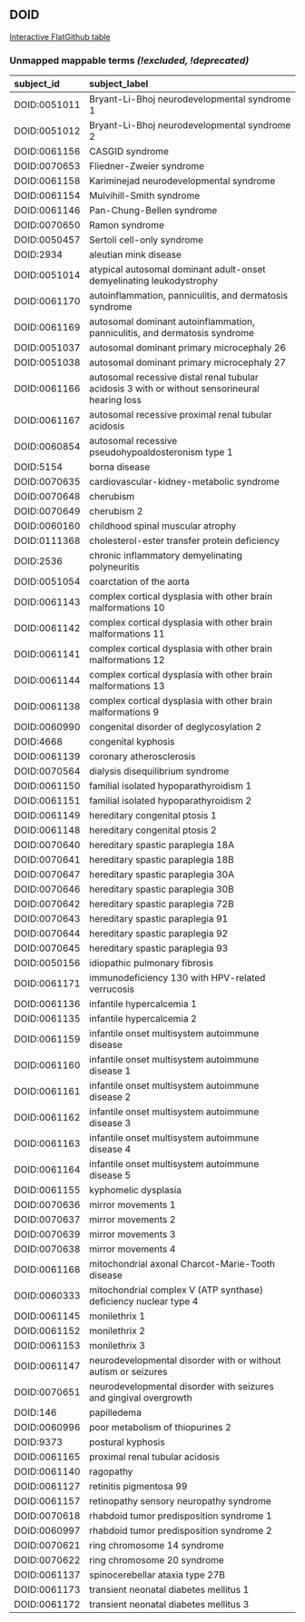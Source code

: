 ## DOID
[Interactive FlatGithub table](https://flatgithub.com/monarch-initiative/mondo-ingest?filename=src/ontology/reports/doid_mapping_status.tsv)

### Unmapped mappable terms _(!excluded, !deprecated)_
| subject_id   | subject_label                                                                                  |
|:-------------|:-----------------------------------------------------------------------------------------------|
| DOID:0051011 | Bryant-Li-Bhoj neurodevelopmental syndrome 1                                                   |
| DOID:0051012 | Bryant-Li-Bhoj neurodevelopmental syndrome 2                                                   |
| DOID:0061156 | CASGID syndrome                                                                                |
| DOID:0070653 | Fliedner-Zweier syndrome                                                                       |
| DOID:0061158 | Kariminejad neurodevelopmental syndrome                                                        |
| DOID:0061154 | Mulvihill-Smith syndrome                                                                       |
| DOID:0061146 | Pan-Chung-Bellen syndrome                                                                      |
| DOID:0070650 | Ramon syndrome                                                                                 |
| DOID:0050457 | Sertoli cell-only syndrome                                                                     |
| DOID:2934    | aleutian mink disease                                                                          |
| DOID:0051014 | atypical autosomal dominant adult-onset demyelinating leukodystrophy                           |
| DOID:0061170 | autoinflammation, panniculitis, and dermatosis syndrome                                        |
| DOID:0061169 | autosomal dominant autoinflammation, panniculitis, and dermatosis syndrome                     |
| DOID:0051037 | autosomal dominant primary microcephaly 26                                                     |
| DOID:0051038 | autosomal dominant primary microcephaly 27                                                     |
| DOID:0061166 | autosomal recessive distal renal tubular acidosis 3 with or without sensorineural hearing loss |
| DOID:0061167 | autosomal recessive proximal renal tubular acidosis                                            |
| DOID:0060854 | autosomal recessive pseudohypoaldosteronism type 1                                             |
| DOID:5154    | borna disease                                                                                  |
| DOID:0070635 | cardiovascular-kidney-metabolic syndrome                                                       |
| DOID:0070648 | cherubism                                                                                      |
| DOID:0070649 | cherubism 2                                                                                    |
| DOID:0060160 | childhood spinal muscular atrophy                                                              |
| DOID:0111368 | cholesterol-ester transfer protein deficiency                                                  |
| DOID:2536    | chronic inflammatory demyelinating polyneuritis                                                |
| DOID:0051054 | coarctation of the aorta                                                                       |
| DOID:0061143 | complex cortical dysplasia with other brain malformations 10                                   |
| DOID:0061142 | complex cortical dysplasia with other brain malformations 11                                   |
| DOID:0061141 | complex cortical dysplasia with other brain malformations 12                                   |
| DOID:0061144 | complex cortical dysplasia with other brain malformations 13                                   |
| DOID:0061138 | complex cortical dysplasia with other brain malformations 9                                    |
| DOID:0060990 | congenital disorder of deglycosylation 2                                                       |
| DOID:4668    | congenital kyphosis                                                                            |
| DOID:0061139 | coronary atherosclerosis                                                                       |
| DOID:0070564 | dialysis disequilibrium syndrome                                                               |
| DOID:0061150 | familial isolated hypoparathyroidism 1                                                         |
| DOID:0061151 | familial isolated hypoparathyroidism 2                                                         |
| DOID:0061149 | hereditary congenital ptosis 1                                                                 |
| DOID:0061148 | hereditary congenital ptosis 2                                                                 |
| DOID:0070640 | hereditary spastic paraplegia 18A                                                              |
| DOID:0070641 | hereditary spastic paraplegia 18B                                                              |
| DOID:0070647 | hereditary spastic paraplegia 30A                                                              |
| DOID:0070646 | hereditary spastic paraplegia 30B                                                              |
| DOID:0070642 | hereditary spastic paraplegia 72B                                                              |
| DOID:0070643 | hereditary spastic paraplegia 91                                                               |
| DOID:0070644 | hereditary spastic paraplegia 92                                                               |
| DOID:0070645 | hereditary spastic paraplegia 93                                                               |
| DOID:0050156 | idiopathic pulmonary fibrosis                                                                  |
| DOID:0061171 | immunodeficiency 130 with HPV-related verrucosis                                               |
| DOID:0061136 | infantile hypercalcemia 1                                                                      |
| DOID:0061135 | infantile hypercalcemia 2                                                                      |
| DOID:0061159 | infantile onset multisystem autoimmune disease                                                 |
| DOID:0061160 | infantile onset multisystem autoimmune disease 1                                               |
| DOID:0061161 | infantile onset multisystem autoimmune disease 2                                               |
| DOID:0061162 | infantile onset multisystem autoimmune disease 3                                               |
| DOID:0061163 | infantile onset multisystem autoimmune disease 4                                               |
| DOID:0061164 | infantile onset multisystem autoimmune disease 5                                               |
| DOID:0061155 | kyphomelic dysplasia                                                                           |
| DOID:0070636 | mirror movements 1                                                                             |
| DOID:0070637 | mirror movements 2                                                                             |
| DOID:0070639 | mirror movements 3                                                                             |
| DOID:0070638 | mirror movements 4                                                                             |
| DOID:0061168 | mitochondrial axonal Charcot-Marie-Tooth disease                                               |
| DOID:0060333 | mitochondrial complex V (ATP synthase) deficiency nuclear type 4                               |
| DOID:0061145 | monilethrix 1                                                                                  |
| DOID:0061152 | monilethrix 2                                                                                  |
| DOID:0061153 | monilethrix 3                                                                                  |
| DOID:0061147 | neurodevelopmental disorder with or without autism or seizures                                 |
| DOID:0070651 | neurodevelopmental disorder with seizures and gingival overgrowth                              |
| DOID:146     | papilledema                                                                                    |
| DOID:0060996 | poor metabolism of thiopurines 2                                                               |
| DOID:9373    | postural kyphosis                                                                              |
| DOID:0061165 | proximal renal tubular acidosis                                                                |
| DOID:0061140 | ragopathy                                                                                      |
| DOID:0061127 | retinitis pigmentosa 99                                                                        |
| DOID:0061157 | retinopathy sensory neuropathy syndrome                                                        |
| DOID:0070618 | rhabdoid tumor predisposition syndrome 1                                                       |
| DOID:0060997 | rhabdoid tumor predisposition syndrome 2                                                       |
| DOID:0070621 | ring chromosome 14 syndrome                                                                    |
| DOID:0070622 | ring chromosome 20 syndrome                                                                    |
| DOID:0061137 | spinocerebellar ataxia type 27B                                                                |
| DOID:0061173 | transient neonatal diabetes mellitus 1                                                         |
| DOID:0061172 | transient neonatal diabetes mellitus 3                                                         |